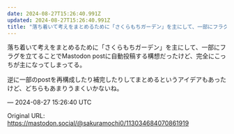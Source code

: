 ```yaml
---
date: 2024-08-27T15:26:40.991Z
updated: 2024-08-27T15:26:40.991Z
title: "落ち着いて考えをまとめるために「さくらもちガーデン」を主にして、一部にフラグを立[...]"
---
```


<p>落ち着いて考えをまとめるために「さくらもちガーデン」を主にして、一部にフラグを立てることでMastodon postに自動投稿する構想だったけど、完全にこっちが主になってしまってる。</p><p>逆に一部のpostを再構成したり補完したりしてまとめるというアイデアもあったけど、どちらもあまりうまくいかないね。</p>

&mdash; 2024-08-27 15:26:40 UTC

Original URL: https://mastodon.social/@sakuramochi0/113034684070861919
